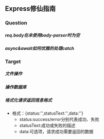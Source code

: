## Express修仙指南

### Question
##### req.body在未使用body-parser时为空
##### async&await如何优雅的处理catch

### Target
##### 文件操作
##### 操作数据库
##### 格式化请求返回信息格式
- 格式：{status:'',statusText:'',data:''}
    - status:success/error分别代表成功、失败
    - statusText:成功或失败的描述
    - data:可选项，请求成功需要返回的数据
